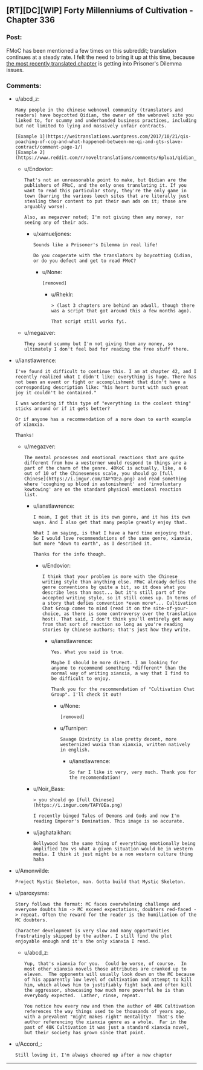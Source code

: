 ## [RT][DC][WIP] Forty Millenniums of Cultivation - Chapter 336

### Post:

FMoC has been mentioned a few times on this subreddit; translation continues at a steady rate. I felt the need to bring it up at this time, because [the most recently translated chapter](https://www.webnovel.com/book/6838665402001705/26656437597961422/Forty-Millenniums-of-Cultivation/Children-of-Occult-Orbs) is getting into Prisoner's Dilemma issues.

### Comments:

- u/abcd_z:
  ```
  Many people in the chinese webnovel community (translators and readers) have boycotted Qidian, the owner of the webnovel site you linked to, for scummy and underhanded business practices, including but not limited to lying and massively unfair contracts.

  [Example 1](https://weitranslations.wordpress.com/2017/10/21/qis-poaching-of-ccg-and-what-happened-between-me-qi-and-gts-slave-contract/comment-page-1/)  
  [Example 2](https://www.reddit.com/r/noveltranslations/comments/6plua1/qidian_has_issued_dmca_to_wuxiaworlds_hosting/)
  ```

  - u/Endovior:
    ```
    That's not an unreasonable point to make, but Qidian are the publishers of FMoC, and the only ones translating it. If you want to read this particular story, they're the only game in town (barring the various leech sites that are literally just stealing their content to put their own ads on it; those are arguably worse).

    Also, as megazver noted; I'm not giving them any money, nor seeing any of their ads.
    ```

    - u/xamueljones:
      ```
      Sounds like a Prisoner's Dilemma in real life!

      Do you cooperate with the translators by boycotting Qidian, or do you defect and get to read FMoC?
      ```

      - u/None:
        ```
        [removed]
        ```

        - u/Rheklr:
          ```
          > (last 3 chapters are behind an adwall, though there was a script that got around this a few months ago). 

          That script still works fyi.
          ```

  - u/megazver:
    ```
    They sound scummy but I'm not giving them any money, so ultimately I don't feel bad for reading the free stuff there.
    ```

- u/ianstlawrence:
  ```
  I've found it difficult to continue this. I am at chapter 42, and I recently realized what I didn't like: everything is huge. There has not been an event or fight or accomplishment that didn't have a corresponding description like: "his heart burst with such great joy it couldn't be contained."

  I was wondering if this type of "everything is the coolest thing" sticks around or if it gets better? 

  Or if anyone has a recommendation of a more down to earth example of xianxia. 

  Thanks!
  ```

  - u/megazver:
    ```
    The mental processes and emotional reactions that are quite different from how a westerner would respond to things are a part of the charm of the genre. 40KoC is actually, like, a 6 out of 10 of the Chineseness scale, you should go [full Chinese](https://i.imgur.com/TAFYOEa.png) and read something where 'coughing up blood in astonishment' and 'involuntary kowtowing' are on the standard physical emotional reaction list.
    ```

    - u/ianstlawrence:
      ```
      I mean, I get that it is its own genre, and it has its own ways. And I also get that many people greatly enjoy that.

      What I am saying, is that I have a hard time enjoying that. So I would love recommendations of the same genre, xianxia, but more "down to earth", as I described it.

      Thanks for the info though.
      ```

      - u/Endovior:
        ```
        I think that your problem is more with the Chinese writing style than anything else. FMoC already defies the genre conventions by quite a bit, so it does what you describe less than most... but it's still part of the accepted writing style, so it still comes up. In terms of a story that defies convention *even more*... Cultivation Chat Group comes to mind (read it on the site-of-your-choice, as there is some controversy over the translation host). That said, I don't think you'll entirely get away from that sort of reaction so long as you're reading stories by Chinese authors; that's just how they write.
        ```

        - u/ianstlawrence:
          ```
          Yes. What you said is true.

          Maybe I should be more direct. I am looking for anyone to recommend something *different* than the normal way of writing xianxia, a way that I find to be difficult to enjoy.

          Thank you for the recommendation of "Cultivation Chat Group". I'll check it out!
          ```

          - u/None:
            ```
            [removed]
            ```

          - u/Turniper:
            ```
            Savage Divinity is also pretty decent, more westernized wuxia than xianxia, written natively in english.
            ```

            - u/ianstlawrence:
              ```
              So far I like it very, very much. Thank you for the recommendation!
              ```

    - u/Noir_Bass:
      ```
      > you should go [full Chinese](https://i.imgur.com/TAFYOEa.png)

      I recently binged Tales of Demons and Gods and now I'm reading Emperor's Domination. This image is so accurate.
      ```

    - u/jaghataikhan:
      ```
      Bollywood has the same thing of everything emotionally being amplified 10x vs what a given situation would be in western media. I think it just might be a non western culture thing haha
      ```

- u/Amonwilde:
  ```
  Project Mystic Skeleton, man. Gotta build that Mystic Skeleton.
  ```

- u/paroxysms:
  ```
  Story follows the format: MC faces overwhelming challenge and everyone doubts him -> MC exceed expectations, doubters red-faced -> repeat. Often the reward for the reader is the humiliation of the MC doubters.  

  Character development is very slow and many opportunities frustratingly skipped by the author. I still find the plot enjoyable enough and it's the only xianxia I read.
  ```

  - u/abcd_z:
    ```
    Yup, that's xianxia for you.  Could be worse, of course.  In most other xianxia novels those attributes are cranked up to eleven.  The opponents will usually look down on the MC because of his apparently low level of cultivation and attempt to kill him, which allows him to justifiably fight back and often kill the aggressor, showcasing how much more powerful he is than everybody expected.  Lather, rinse, repeat.

    You notice how every now and then the author of 40K Cultivation references the way things used to be thousands of years ago, with a prevalent "might makes right" mentality?  That's the author referencing the xianxia genre as a whole.  Far in the past of 40K Cultivation it was just a standard xianxia novel, but their society has grown since that point.
    ```

- u/Accord_:
  ```
  Still loving it, I'm always cheered up after a new chapter
  ```

---

